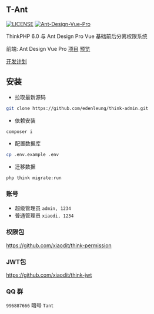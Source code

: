 ## T-Ant
[![LICENSE](https://img.shields.io/badge/license-Anti%20996-blue.svg)](https://github.com/996icu/996.ICU/blob/master/LICENSE)
[![Ant-Design-Vue-Pro](https://img.shields.io/travis/edenleung/think-ant-vue.svg)](https://github.com/xiaodit/think-ant-vue)

ThinkPHP 6.0 与 Ant Design Pro Vue 基础前后分离权限系统

前端: 
Ant Design Vue Pro [项目](https://github.com/xiaodit/think-ant-vue) [预览](https://ant.xiaodim.com)

[开发计划](https://github.com/edenleung/think-admin/projects/1)

## 安装
- 拉取最新源码
```sh
git clone https://github.com/edenleung/think-admin.git
```

- 依赖安装
```sh
composer i
```
- 配置数据库
```sh
cp .env.example .env
```

- 迁移数据
```
php think migrate:run
```

### 账号
* 超级管理员 `admin, 1234` 
* 普通管理员 `xiaodi, 1234`

### 权限包
https://github.com/xiaodit/think-permission

### JWT包
https://github.com/xiaodit/think-jwt

### QQ 群
`996887666` 暗号 `Tant`
